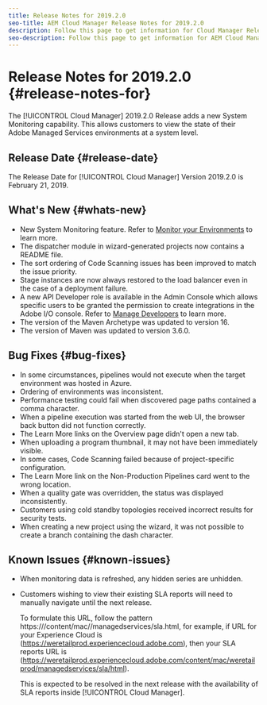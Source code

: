 ```yaml
---
title: Release Notes for 2019.2.0
seo-title: AEM Cloud Manager Release Notes for 2019.2.0
description: Follow this page to get information for Cloud Manager Release 2019.2.0.
seo-description: Follow this page to get information for AEM Cloud Manager Release 2019.2.0.
---
```


# Release Notes for 2019.2.0 {#release-notes-for}

The [!UICONTROL Cloud Manager] 2019.2.0 Release adds a new System Monitoring capability. This allows customers to view the state of their Adobe Managed Services environments at a system level.


## Release Date {#release-date}

The Release Date for [!UICONTROL Cloud Manager] Version 2019.2.0 is February 21, 2019.

## What's New {#whats-new}

* New System Monitoring feature. Refer to [Monitor your Environments](monitor-your-environments.md) to learn more.
* The dispatcher module in wizard-generated projects now contains a README file.
* The sort ordering of Code Scanning issues has been improved to match the issue priority.
* Stage instances are now always restored to the load balancer even in the case of a deployment failure.
* A new API Developer role is available in the Admin Console which allows specific users to be granted the permission to create integrations in the Adobe I/O console. Refer to [Manage Developers](https://www.adobe.com/go/aac_api_prod_learn.html) to learn more.
* The version of the Maven Archetype was updated to version 16.
* The version of Maven was updated to version 3.6.0.

## Bug Fixes {#bug-fixes}

* In some circumstances, pipelines would not execute when the target environment was hosted in Azure.
* Ordering of environments was inconsistent.
* Performance testing could fail when discovered page paths contained a comma character.
* When a pipeline execution was started from the web UI, the browser back button did not function correctly.
* The Learn More links on the Overview page didn't open a new tab.
* When uploading a program thumbnail, it may not have been immediately visible.
* In some cases, Code Scanning failed because of project-specific configuration.
* The Learn More link on the Non-Production Pipelines card went to the wrong location.
* When a quality gate was overridden, the status was displayed inconsistently.
* Customers using cold standby topologies received incorrect results for security tests.
* When creating a new project using the wizard, it was not possible to create a branch containing the dash character.

## Known Issues {#known-issues}

* When monitoring data is refreshed, any hidden series are unhidden.
* Customers wishing to view their existing SLA reports will need to manually navigate until the next release. 

  To formulate this URL, follow the pattern https://<Experience Cloud URL>/content/mac/<Experience Cloud Tenant>/managedservices/sla.html, for example, if URL for your Experience Cloud is (https://weretailprod.experiencecloud.adobe.com), then your SLA reports URL is (https://weretailprod.experiencecloud.adobe.com/content/mac/weretailprod/managedservices/sla/html).

  This is expected to be resolved in the next release with the availability of SLA reports inside [!UICONTROL Cloud Manager].